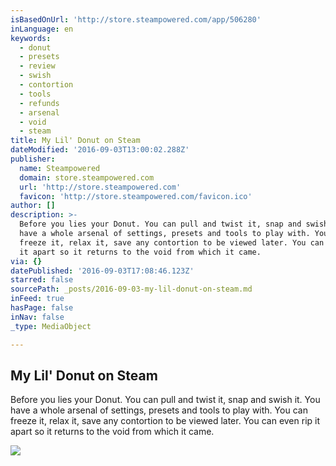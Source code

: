 ```yaml
---
isBasedOnUrl: 'http://store.steampowered.com/app/506280'
inLanguage: en
keywords:
  - donut
  - presets
  - review
  - swish
  - contortion
  - tools
  - refunds
  - arsenal
  - void
  - steam
title: My Lil' Donut on Steam
dateModified: '2016-09-03T13:00:02.288Z'
publisher:
  name: Steampowered
  domain: store.steampowered.com
  url: 'http://store.steampowered.com'
  favicon: 'http://store.steampowered.com/favicon.ico'
author: []
description: >-
  Before you lies your Donut. You can pull and twist it, snap and swish it. You
  have a whole arsenal of settings, presets and tools to play with. You can
  freeze it, relax it, save any contortion to be viewed later. You can even rip
  it apart so it returns to the void from which it came.
via: {}
datePublished: '2016-09-03T17:08:46.123Z'
starred: false
sourcePath: _posts/2016-09-03-my-lil-donut-on-steam.md
inFeed: true
hasPage: false
inNav: false
_type: MediaObject

---
```

<article style=""><h1>My Lil' Donut on Steam</h1><p>Before you lies your Donut. You can pull and twist it, snap and swish it. You have a whole arsenal of settings, presets and tools to play with. You can freeze it, relax it, save any contortion to be viewed later. You can even rip it apart so it returns to the void from which it came.</p><img src="http://cdn.akamai.steamstatic.com/steam/apps/506280/header.jpg?t=1472656183" /></article>